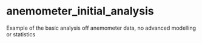 # anemometer_initial_analysis
Example of the basic analysis off anemometer data, no advanced modelling or statistics
